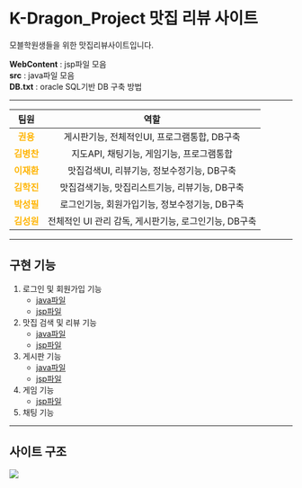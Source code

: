 # K-Dragon_Project 맛집 리뷰 사이트
모블학원생들을 위한 맛집리뷰사이트입니다.

**WebContent** : jsp파일 모음<br>
**src** : java파일 모음<br>
**DB.txt** : oracle SQL기반 DB 구축 방법

---

<div style="text-align: center">

| 팀원 | 역할 |
|:-:|:-:|
| <span style="color:#FFB400">**권용** | 게시판기능, 전체적인UI, 프로그램통합, DB구축 |
| <span style="color:#FFB400">**김병찬** | 지도API, 채팅기능, 게임기능, 프로그램통합 |
| <span style="color:#FFB400">**이재환** | 맛집검색UI, 리뷰기능, 정보수정기능, DB구축 |
| <span style="color:#FFB400">**김학진** | 맛집검색기능, 맛집리스트기능, 리뷰기능, DB구축 |
| <span style="color:#FFB400">**박성필** | 로그인기능, 회원가입기능, 정보수정기능, DB구축 |
| <span style="color:#FFB400">**김성원** | 전체적인 UI 관리 감독, 게시판기능, 로그인기능, DB구축 |
</div>

---

## 구현 기능
1. 로그인 및 회원가입 기능
    - [java파일](https://github.com/labory4302/K-Dragon_Project/tree/master/src/USER1)
    - [jsp파일](https://github.com/labory4302/K-Dragon_Project/tree/master/WebContent/login)
1. 맛집 검색 및 리뷰 기능
    - [java파일](https://github.com/labory4302/K-Dragon_Project/tree/master/src/FamousRest)
    - [jsp파일](https://github.com/labory4302/K-Dragon_Project/tree/master/WebContent/search)
1. 게시판 기능
    - [java파일](https://github.com/labory4302/K-Dragon_Project/tree/master/src/food)
    - [jsp파일](https://github.com/labory4302/K-Dragon_Project/tree/master/WebContent/board)
1. 게임 기능
    - [jsp파일](https://github.com/labory4302/K-Dragon_Project/tree/master/WebContent/ladder)
1. 채팅 기능

---

## 사이트 구조
![](https://github.com/labory4302/K-Dragon_Project/blob/master/site.jpg)